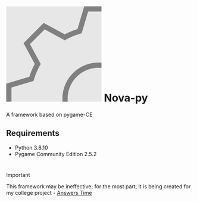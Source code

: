 # ![Logo](src/core/icon.png) Nova-py

A framework based on pygame-CE

## Requirements

 - Python 3.8.10
 - Pygame Community Edition 2.5.2

#
> [!IMPORTANT]
> This framework may be ineffective; for the most part, it is being created for my college project - [Answers Time](https://github.com/DrawsDev/answers-time)
